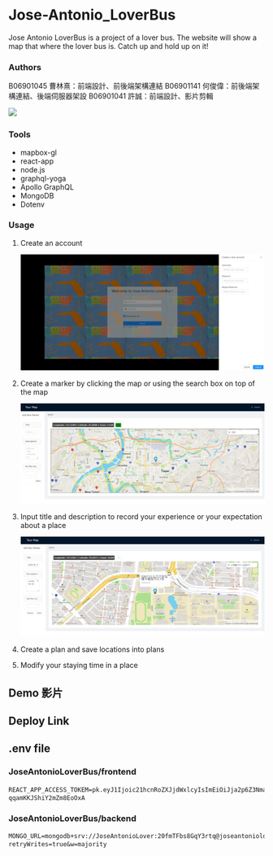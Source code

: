 # Jose-Antonio_LoverBus
Jose Antonio LoverBus is a project of a lover bus.
The website will show a map that where the lover bus is.
Catch up and hold up on it!

### Authors
B06901045 曹林熹：前端設計、前後端架構連結
B06901141 何俊偉：前後端架構連結、後端伺服器架設
B06901041 許誠：前端設計、影片剪輯

![](https://i.imgur.com/DM4C6P3.png)

### Tools

* mapbox-gl
* react-app
* node.js
* graphql-yoga
* Apollo GraphQL
* MongoDB
* Dotenv





### Usage

1. Create an account

   ![](/img/01.png)

2. Create a marker by clicking the map or using the search box on top of the map

   ![](/img/02.png)

3. Input title and description to record your experience or your expectation about a place

   ![](/img/03.png)

4. Create a plan and save locations into plans

5. Modify your staying time in a place


## Demo 影片

## Deploy Link

## .env file 
### JoseAntonioLoverBus/frontend
```
REACT_APP_ACCESS_TOKEM=pk.eyJ1Ijoic21hcnRoZXJjdWxlcyIsImEiOiJja2p6Z3NmaTEwN2RkMnNtZmVwdDdvb3N1In0.-qqamKKJShiY2mZm8EoOxA

```

### JoseAntonioLoverBus/backend
```
MONGO_URL=mongodb+srv://JoseAntonioLover:20fmTFbs8GqY3rtq@joseantonioloverbus.avdda.mongodb.net/JoseAntonioLover?retryWrites=true&w=majority

```

